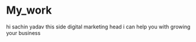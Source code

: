 # My_work
hi sachin yadav this side digital marketing head i can help you with growing your business
